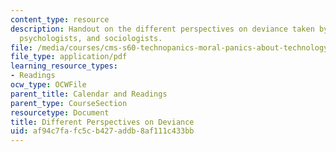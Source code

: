 ```yaml
---
content_type: resource
description: Handout on the different perspectives on deviance taken by sociobiologists,
  psychologists, and sociologists.
file: /media/courses/cms-s60-technopanics-moral-panics-about-technology-spring-2013/af94c7fafc5cb427addb8af111c433bb_MITCMS_S60S13_DevTheories.pdf
file_type: application/pdf
learning_resource_types:
- Readings
ocw_type: OCWFile
parent_title: Calendar and Readings
parent_type: CourseSection
resourcetype: Document
title: Different Perspectives on Deviance
uid: af94c7fa-fc5c-b427-addb-8af111c433bb
---
```

